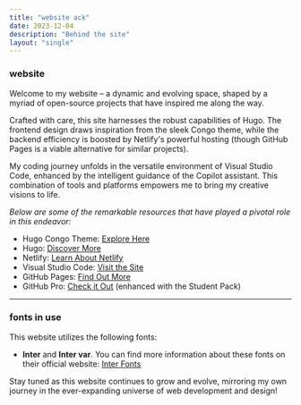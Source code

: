 ```yaml
---
title: "website ack"
date: 2023-12-04
description: "Behind the site"
layout: "single"
---
```

### website

Welcome to my website – a dynamic and evolving space, shaped by a myriad of open-source projects that have inspired me along the way.

Crafted with care, this site harnesses the robust capabilities of Hugo. The frontend design draws inspiration from the sleek Congo theme, while the backend efficiency is boosted by Netlify's powerful hosting (though GitHub Pages is a viable alternative for similar projects).

My coding journey unfolds in the versatile environment of Visual Studio Code, enhanced by the intelligent guidance of the Copilot assistant. This combination of tools and platforms empowers me to bring my creative visions to life.

*Below are some of the remarkable resources that have played a pivotal role in this endeavor:*

- Hugo Congo Theme: [Explore Here](https://jpanther.github.io/congo/)
- Hugo: [Discover More](https://gohugo.io/)
- Netlify: [Learn About Netlify](https://www.netlify.com/)
- Visual Studio Code: [Visit the Site](https://code.visualstudio.com/)
- GitHub Pages: [Find Out More](https://pages.github.com/)
- GitHub Pro: [Check it Out](https://github.com/) (enhanced with the Student Pack)

----

### fonts in use

This website utilizes the following fonts:

- **Inter** and **Inter var**. You can find more information about these fonts on their official website: [Inter Fonts](https://rsms.me/inter/)


Stay tuned as this website continues to grow and evolve, mirroring my own journey in the ever-expanding universe of web development and design!
